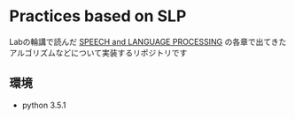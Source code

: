 # Practices based on SLP
Labの輪講で読んだ [SPEECH and LANGUAGE PROCESSING](https://www.cs.colorado.edu/~martin/slp.html) の各章で出てきたアルゴリズムなどについて実装するリポジトリです

## 環境
* python 3.5.1
